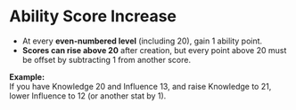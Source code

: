 # Ability Score Increase

- At every **even-numbered level** (including 20), gain 1 ability point.
- **Scores can rise above 20** after creation, but every point above 20 must be offset by subtracting 1 from another score.

**Example:**  
If you have Knowledge 20 and Influence 13, and raise Knowledge to 21, lower Influence to 12 (or another stat by 1).

